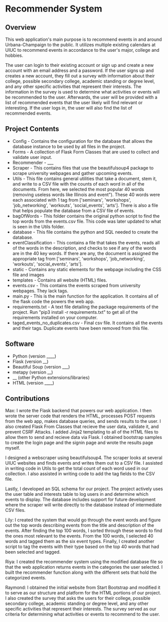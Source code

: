 # Recommender System

## Overview

This web application's main purpose is to recommend events in and around Urbana-Champaign to the public. It utilizes multiple existing calendars at UIUC to recommend events in accordance to the user's major, college and hobbies.

The user can login to their existing account or sign up and create a new account with an email address and a password. If the user signs up and creates a new account, they fill out a survey with information about their college, possible secondary college, academic standing or degree level, and any other specific activities that represent their interests. The information in the survey is used to determine what activities or events will be recommended to the user. Afterwards, the user will be provided with a list of recommended events that the user likely will find relevant or interesting. If the user logs in, the user will also find the list of recommended events.


## Project Contents

* Config - Contains the configuration for the database that allows the database instance to be used by all files in the project.
* Forms - A collection of Flask Form Classes that are used to collect and validate user input. 
* Recommender - ___
* Scraper - This contains files that use the beautifulsoup4 package to scrape university webpages and gather upcoming events.
* Utils - This file contains general utilities that take a document, stem it, and write to a CSV file with the counts of each word in all of the documents. From here, we selected the most popular 40 words (removing useless words like Illinois and event"). These 40 words were each associated with 1 tag from \['seminars', 'workshops', 'job_networking', 'workouts', 'social_events', 'arts'\]. There is also a file that helps populate the database from a CSV file of events.
* bagOfWords - This folder contains the original python script to find the top words from the events.csv file. This code was later updated to what is seen in the Utils folder. 
* database - This file contains the python and SQL needed to create the database.
* eventClassification - This contains a file that takes the events, reads all of the words in the description, and checks to see if any of the words are in the 40 key words. If there are any, the document is assigned the appropriate tag from \['seminars', 'workshops', 'job_networking', 'workouts', 'social_events', 'arts'\].
* static - Contains any static elements for the webpage including the CSS file and images
* templates - Contains all website (HTML) files.
* events.csv - This contains the events scraped from university webpages. They lack tags.
* main.py - This is the main function for the application. It contains all of the flask code the powers the web app.
* requirements.txt - A text file detailing the package requirements of the project. Run "pip3 install -r requirements.txt" to get all of the requirements installed on your computer.
* taged_events_no_duplicates.csv - Final csv file. It contains all the events and their tags. Duplicate events have been removed from this file.


## Software

* Python (version ____)
* Flask (version __)
* Beautiful Soup (version ___)
* metapy (version __)
* __ (other Python extensions/libraries)
* HTML (version ____)


## Contributions

Max: I wrote the Flask backend that powers our web application. I then wrote the server code that renders the HTML, processes POST requests from the web app, makes database queries, and sends results to the user. I also created Flask From Classes that recieve the user data, validate it, and prevent CSRF Attacks. I added Jinja2 templating to all of the HTML files to allow them to send and recieve data via Flask. I obtained bootstrap samples to create the login page and the signin page and wrote the results page myself.

I designed a webscraper using beautifulsoup4. The scraper looks at several UIUC websites and finds events and writes them out to a CSV file. I assisted in writing code in Utils to get the total count of each word used in our collection. I also assisted in writing code to add the tag fields to the CSV file.

Lastly, I developed an SQL schema for our project. The project actively uses the user table and interests table to log users in and determine which events to display. The database includes support for future development where the scraper will write directly to the database instead of intermediate CSV files.

Lily: I created the system that would go through the event words and figure out the top words describing events from the title and description of the events. After finding the top 100 words, I sorted through these words to find the ones most relevant to the events. From the 100 words, I selected 40 words and tagged them as the six event types. Finally, I created another script to tag the events with their type based on the top 40 words that had been selected and tagged.  

Riya: I created the recommender system using the modified database file so that the web application returns events in the categories the user selected. I built the recommender function along with the different sets that hold the categorized events. 

Raymond: I obtained the initial website from Start Bootstrap and modified it to serve as our structure and platform for the HTML portions of our project. I also created the survey that asks the users for their college, possible secondary college, academic standing or degree level, and any other specific activities that represent their interests. The survey served as our criteria for determining what activities or events to recommend to the user.
